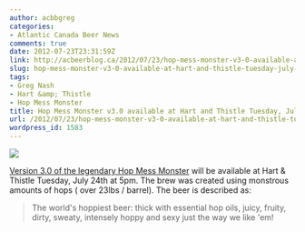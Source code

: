 ```yaml
---
author: acbbgreg
categories:
- Atlantic Canada Beer News
comments: true
date: 2012-07-23T23:31:59Z
link: http://acbeerblog.ca/2012/07/23/hop-mess-monster-v3-0-available-at-hart-and-thistle-tuesday-july-24th-at-5pm/
slug: hop-mess-monster-v3-0-available-at-hart-and-thistle-tuesday-july-24th-at-5pm
tags:
- Greg Nash
- Hart &amp; Thistle
- Hop Mess Monster
title: Hop Mess Monster v3.0 available at Hart and Thistle Tuesday, July 24th at 5pm
url: /2012/07/23/hop-mess-monster-v3-0-available-at-hart-and-thistle-tuesday-july-24th-at-5pm/
wordpress_id: 1583
---
```


[![](http://acbeerblog.ca/wp-content/uploads/2012/07/hartandthistle_logo1.jpg)](http://acbeerblog.ca/wp-content/uploads/2012/07/hartandthistle_logo1.jpg)

[Version 3.0 of the legendary Hop Mess Monster](http://hartandthistle.blogspot.ca/2012/07/hop-mess-monster-v30-release.html?utm_source=twitterfeed&utm_medium=twitter) will be available at Hart & Thistle Tuesday, July 24th at 5pm.  The brew was created using monstrous amounts of hops ( over 23lbs / barrel).  The beer is described as:


<blockquote>The world's hoppiest beer: thick with essential hop oils, juicy, fruity, dirty, sweaty, intensely hoppy and sexy just the way we like 'em!</blockquote>
